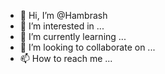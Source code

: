- 👋 Hi, I’m @Hambrash
- 👀 I’m interested in ...
- 🌱 I’m currently learning ...
- 💞️ I’m looking to collaborate on ...
- 📫 How to reach me ...

<!---
Hambrash/Hambrash is a ✨ special ✨ repository because its `README.md` (this file) appears on your GitHub profile.
You can click the Preview link to take a look at your changes.
--->
